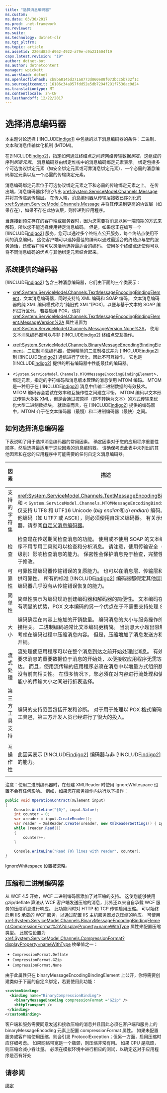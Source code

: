 ```yaml
---
title: "选择消息编码器"
ms.custom: 
ms.date: 03/30/2017
ms.prod: .net-framework
ms.reviewer: 
ms.suite: 
ms.technology: dotnet-clr
ms.tgt_pltfrm: 
ms.topic: article
ms.assetid: 2204d82d-d962-4922-a79e-c9a231604f19
caps.latest.revision: "19"
author: dotnet-bot
ms.author: dotnetcontent
manager: wpickett
ms.workload: dotnet
ms.openlocfilehash: cb8ba8145d371a8773d860e88f073bcc5b732f1c
ms.sourcegitcommit: 16186c34a957fdd52e5db7294f291f7530ac9d24
ms.translationtype: MT
ms.contentlocale: zh-CN
ms.lasthandoff: 12/22/2017
---
```

# <a name="choosing-a-message-encoder"></a>选择消息编码器
本主题讨论选择 [!INCLUDE[indigo1](../../../../includes/indigo1-md.md)] 中包括的以下消息编码器的条件：二进制、文本和消息传输优化机制 (MTOM)。  
  
 在[!INCLUDE[indigo2](../../../../includes/indigo2-md.md)]，指定如何通过终结点之间跨网络传输数据*绑定*，这组成的序列*绑定元素*。 消息编码器由绑定堆栈中的消息编码绑定元素表示。 绑定包括多个可选协议绑定元素（如安全绑定元素或可靠消息绑定元素）、一个必需的消息编码绑定元素以及一个必需的传输绑定元素。  
  
 消息编码绑定元素位于可选协议绑定元素之下和必需的传输绑定元素之上。 在传出端，消息编码器序列化传出 <xref:System.ServiceModel.Channels.Message> 并将其传递到传输层。 在传入端，消息编码器从传输层接收已序列化的 <xref:System.ServiceModel.Channels.Message> 并将其传递到更高的协议层（如果存在），如果不存在此协议层，则传递到应用程序。  
  
 当连接到预先存在的客户端或服务器时，因为您需要将消息以另一端预期的方式来解码，所以您不能选择使用特定消息编码。 但是，如果您正在编写一个 [!INCLUDE[indigo2](../../../../includes/indigo2-md.md)] 服务，您可以通过多个终结点公开服务，每个终结点使用不同的消息编码。 这使客户端可以选择最佳的编码以通过最适合的终结点与您的服务通话，还使客户端可以灵活地选择最适合的编码。 使用多个终结点还使你可以将不同消息编码的优点与其他绑定元素结合起来。  
  
## <a name="system-provided-encoders"></a>系统提供的编码器  
 [!INCLUDE[indigo2](../../../../includes/indigo2-md.md)] 包含三种消息编码器，它们由下面的三个类表示：  
  
-   <xref:System.ServiceModel.Channels.TextMessageEncodingBindingElement>，文本消息编码器，同时支持纯 XML 编码和 SOAP 编码。 文本消息编码器的纯 XML 编码模式称为“纯旧式 XML”(POX)，以便与基于文本的 SOAP 编码进行区分。 若要启用 POX，请将 <xref:System.ServiceModel.Channels.TextMessageEncodingBindingElement.MessageVersion%2A> 属性设置为 <xref:System.ServiceModel.Channels.MessageVersion.None%2A>。 使用文本消息编码器可以与非 [!INCLUDE[indigo2](../../../../includes/indigo2-md.md)] 终结点交互操作。  
  
-   <xref:System.ServiceModel.Channels.BinaryMessageEncodingBindingElement>，二进制消息编码器，使用精简的二进制格式并为 [!INCLUDE[indigo2](../../../../includes/indigo2-md.md)] 到 [!INCLUDE[indigo2](../../../../includes/indigo2-md.md)] 通信进行了优化，因此不可互操作。 它也是 [!INCLUDE[indigo2](../../../../includes/indigo2-md.md)] 提供的所有编码器中性能最佳的编码器。  
  
-   <<!--zz xref:System.ServiceModel.Channels.MTOMMessageEncodingBindingElement -->`System.ServiceModel.Channels.MTOMMessageEncodingBindingElement`>、 绑定元素，指定的字符编码和消息版本管理的消息使用 MTOM 编码。 MTOM 是一种用于在 [!INCLUDE[indigo2](../../../../includes/indigo2-md.md)] 消息中传输二进制数据的有效技术。 MTOM 编码器会尝试在效率和互操作性之间建立平衡。 MTOM 编码以文本形式传输大多数 XML，但是会通过按原样（即不转换为文本）的方式传输来优化大型二进制数据块。 就效率而言，在 [!INCLUDE[indigo2](../../../../includes/indigo2-md.md)] 提供的编码器中，MTOM 介于在文本编码器（最慢）和二进制编码器（最快）之间。  
  
## <a name="how-to-choose-a-message-encoder"></a>如何选择消息编码器  
 下表说明了用于选择消息编码器的常用因素。 确定因素对于您的应用程序重要性顺序，然后选择最适用于这些因素的消息编码器。 请确保考虑此表中未列出的其他因素和在您的应用程序中可能需要的任何自定义消息编码器。  
  
|因素|描述|支持此因素的编码器|  
|------------|-----------------|---------------------------------------|  
|支持的字符集|<xref:System.ServiceModel.Channels.TextMessageEncodingBindingElement>和 <<!--zz xref:System.ServiceModel.Channels.MTOMMessageEncodingBindingElement --> `System.ServiceModel.Channels.MTOMMessageEncodingBindingElement`> 仅支持 UTF8 和 UTF16 Unicode (*big endian*和*小 endian*) 编码。 如果需要其他编码（如 UTF7 或 ASCII），则必须使用自定义编码器。 有关示例自定义编码器，请参阅[自定义消息编码器](http://go.microsoft.com/fwlink/?LinkId=119857)。|Text|  
|检查|检查是在传送期间检查消息的功能。 使用或不使用 SOAP 的文本编码使很多程序不用专用工具就可以检查和分析消息。 请注意，使用传输安全（在消息或传输级别）影响检查消息的能力。 保密性会保护消息免于检查，完整性会保护消息免于修改。|Text|  
|可靠性|可靠性是编码器传输错误的复原能力。 也可以在消息层、传输层和应用程序层提供可靠性。 所有的标准 [!INCLUDE[indigo2](../../../../includes/indigo2-md.md)] 编码器都假定其他层提供可靠性。 编码器几乎没有从传输错误恢复的能力。|无|  
|简单性|简单性表示为编码规范创建编码器和解码器的简便性。 文本编码在简单性方面具有明显的优势，POX 文本编码的另一个优点在于不需要支持处理 SOAP。|文本 (POX)|  
|大小|编码确定在内容上施加的开销数量。 编码消息的大小与服务操作的最大吞吐量直接相关。 二进制编码通常比文本编码更精简。 当消息大小超出限制时，还可以考虑在编码过程中压缩消息内容。 但是，压缩增加了消息发送方和接收方的处理开销。|二进制|  
|流式处理|流处理使应用程序可以在整个消息到达之前开始处理此消息。 有效地使用流处理要求消息的重要数据位于消息的开始处，以便接收应用程序无需等待这些数据到达。 而且，使用流传输的应用程序必须在消息中以增量方式组织数据，以使内容没有前向相关性。 在很多情况下，您必须在对内容进行流处理和使内容具有尽可能小的传输大小之间进行折衷选择。|无|  
|第三方工具支持|编码的支持范围包括开发和诊断。 对于用于处理以 POX 格式编码的消息的库和工具包，第三方开发人员已经进行了很大的投入。|文本 (POX)|  
|互操作性|此因素表示 [!INCLUDE[indigo2](../../../../includes/indigo2-md.md)] 编码器与非 [!INCLUDE[indigo2](../../../../includes/indigo2-md.md)] 服务交互操作的能力。|Text<br /><br /> MTOM（部分）|  
  
注意：使用二进制编码器时，在创建 XMLReader 时使用 IgnoreWhitespace 设置不会有任何影响。  例如，如果您在服务操作内执行以下操作：  

```csharp
public void OperationContract(XElement input)
{
    Console.WriteLine("{0}", input.Value);
    int counter = 0;
    var xreader = input.CreateReader();
    var reader = XmlReader.Create(xreader, new XmlReaderSettings() { IgnoreWhitespace = true });
    while (reader.Read())
    {
        counter++;
    }

    Console.WriteLine("Read {0} lines with reader", counter);
}
```  
  
IgnoreWhitespace 设置被忽略。  
  
## <a name="compression-and-the-binary-encoder"></a>压缩和二进制编码器

从 WCF 4.5 开始，WCF 二进制编码器添加了对压缩的支持。 这使您能够使用 gzip/deflate 算法从 WCF 客户端发送压缩的消息，此外还以来自自承载 WCF 服务的压缩消息进行响应。 此功能同时对 HTTP 和 TCP 传输启用压缩。 可以始终启用 IIS 承载的 WCF 服务，以通过配置 IIS 主机服务器发送压缩的响应。 可使用 <xref:System.ServiceModel.Channels.BinaryMessageEncodingBindingElement.CompressionFormat%2A?displayProperty=nameWithType> 属性来配置压缩类型。 此属性设置为 <xref:System.ServiceModel.Channels.CompressionFormat?displayProperty=nameWithType> 枚举值之一：

* `CompressionFormat.Deflate`
* `CompressionFormat.GZip`
* `CompressionFormat.None`
  
由于此属性只在 binaryMessageEncodingBindingElement 上公开，你将需要创建类似于下面的自定义绑定，若要使用此功能：

 ```xml
 <customBinding>
   <binding name="BinaryCompressionBinding">
     <binaryMessageEncoding compressionFormat ="GZip" />
     <httpTransport />
  </binding>
</customBinding>
 ```

客户端和服务需要同意发送和接收压缩的消息并且因此必须在客户端和服务上的 binaryMessageEncoding 元素上配置 compressionFormat 属性。 如果未配置服务或客户端使用压缩，则会引发 ProtocolException；但另一方面，启用压缩时应仔细考虑。 如果网络带宽是一个瓶颈，则压缩非常有用。 如果 CPU 是瓶颈，则压缩会减小吞吐量。 必须在模拟环境中进行相应的测试，以确定这对于应用程序是否有好处  
  
## <a name="see-also"></a>请参阅

[绑定](../../../../docs/framework/wcf/feature-details/bindings.md)
